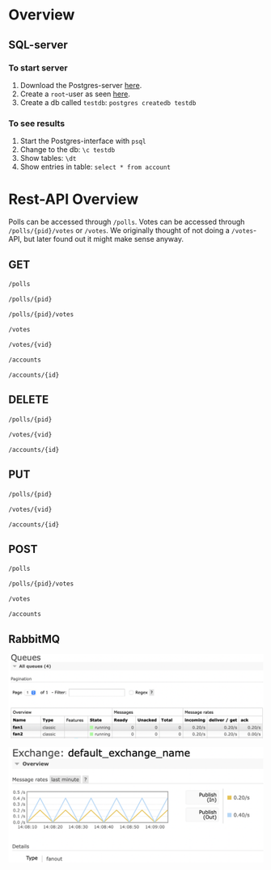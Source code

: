 # Overview

## SQL-server

### To start server

1. Download the Postgres-server [here](https://www.postgresql.org).
2. Create a `root`-user as
   seen [here](https://medium.com/coding-blocks/creating-user-database-and-adding-access-on-postgresql-8bfcd2f4a91e).
3. Create a db called `testdb`: `postgres createdb testdb`

### To see results

1. Start the Postgres-interface with `psql`
2. Change to the db: `\c testdb`
3. Show tables: `\dt`
4. Show entries in table: `select * from account`

# Rest-API Overview

Polls can be accessed through `/polls`. Votes can be accessed through `/polls/{pid}/votes` or `/votes`. We originally
thought of not doing a `/votes`-API, but later found out it might make sense anyway.

## GET

```
/polls
```

```
/polls/{pid}
```

```
/polls/{pid}/votes
```

```
/votes
```

```
/votes/{vid}
```

```
/accounts
```

```
/accounts/{id}
```

## DELETE

```
/polls/{pid}
```

```
/votes/{vid}
```

```
/accounts/{id}
```

## PUT

```
/polls/{pid}
```

```
/votes/{vid}
```

```
/accounts/{id}
```

## POST

```
/polls
```

```
/polls/{pid}/votes
```

```
/votes
```

```
/accounts
```

## RabbitMQ

![](./res/exchanges.png)

![](./res/queues.png)
